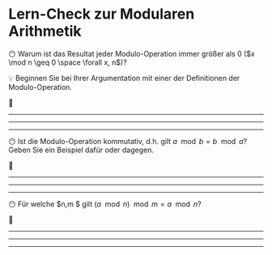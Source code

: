 # Lern-Check zur Modularen Arithmetik

😶 Warum ist das Resultat jeder Modulo-Operation immer größer als 0 ($x \mod n \geq 0 \space \forall x, n$)?

💡 Beginnen Sie bei Ihrer Argumentation mit einer der Definitionen der Modulo-Operation.

📝 

---



---



---

😶 Ist die Modulo-Operation kommutativ, d.h. gilt $a \mod b = b \mod a$? Geben Sie ein Beispiel dafür oder dagegen.

📝 

---



---



---

😶 Für welche $n,m $ gilt $(a \mod n) \mod m = a \mod n$?

📝 

---



---



---

